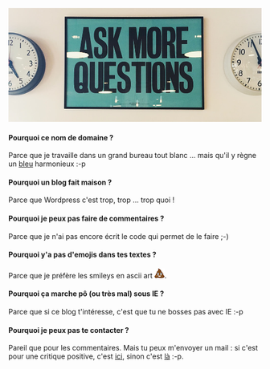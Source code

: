 [![Ask more questions](GxnyOLTxCr8.jpg)](https://unsplash.com/photos/GxnyOLTxCr8)

#### Pourquoi ce nom de domaine ?

Parce que je travaille dans un grand bureau tout blanc ... mais qu'il y règne un [bleu](https://fr.wikipedia.org/wiki/Modèle_Herrmann) harmonieux :-p

#### Pourquoi un blog fait maison ?

Parce que Wordpress c'est trop, trop ... trop quoi !

#### Pourquoi je peux pas faire de commentaires ?

Parce que je n'ai pas encore écrit le code qui permet de le faire ;-)

#### Pourquoi y'a pas d'emojis dans tes textes ?

Parce que je préfère les smileys en ascii art ![](../../assets/emojis/caca.jpg).

#### Pourquoi ça marche pô (ou très mal) sous IE ?

Parce que si ce blog t'intéresse, c'est que tu ne bosses pas avec IE :-p

#### Pourquoi je peux pas te contacter ? 

Pareil que pour les commentaires. Mais tu peux m'envoyer un mail : si c'est pour une critique positive, c'est [ici](mailto:contact@dmbb.fr), sinon c'est [là](mailto:nulle-part@ailleurs.fr) :-p.